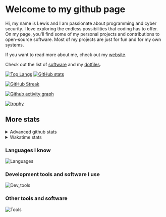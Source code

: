 # Welcome to my github page
Hi, my name is Lewis and I am passionate about programming and cyber security. I love exploring the endless possibilities that coding has to offer. On my page, you'll find some of my personal projects and contributions to open-source software. Most of my projects are just for fun and for my own systems.

If you want to read more about me, check out my [website](https://awesomelewis2007.github.io/).

Check out the list of [software](https://github.com/awesomelewis2007/awesomelewis2007/blob/master/software.md) and my [dotfiles](https://github.com/awesomelewis2007/dotfiles).



[![Top Langs](https://github-readme-stats.vercel.app/api/top-langs/?username=awesomelewis2007&hide=html,css,jupyter%20notebook&langs_count=10&layout=compact&theme=transparent&exclude_repo=GPT-code-repository)](https://github.com/anuraghazra/github-readme-stats) [![GitHub stats](https://github-readme-stats.vercel.app/api?username=awesomelewis2007&show_icons=true&theme=transparent)](https://github.com/anuraghazra/github-readme-stats)

[![GitHub Streak](https://streak-stats.demolab.com?user=Awesomelewis2007&theme=transparent)](https://git.io/streak-stats)

[![Github activity graph](https://github-readme-activity-graph.cyclic.app/graph?username=awesomelewis2007&theme=github-compact&area=true)](https://github.com/ashutosh00710/github-readme-activity-graph)

[![trophy](https://github-profile-trophy.vercel.app/?username=awesomelewis2007&theme=darkhub)](https://github.com/ryo-ma/github-profile-trophy)

## More stats
<details close>
<summary>Advanced github stats</summary>
<br>
  
![Metrics](https://raw.githubusercontent.com/awesomelewis2007/awesomelewis2007/master/github-metrics.svg)
  
</details>

<details close>
<summary>Wakatime stats</summary>
<br>

<!--START_SECTION:waka-->

```text
JavaScript   1 hr 34 mins    ████████▓░░░░░░░░░░░░░░░░   35.26 %
HTML         44 mins         ████▒░░░░░░░░░░░░░░░░░░░░   16.75 %
CSS          33 mins         ███░░░░░░░░░░░░░░░░░░░░░░   12.63 %
Python       29 mins         ██▓░░░░░░░░░░░░░░░░░░░░░░   11.00 %
Markdown     27 mins         ██▓░░░░░░░░░░░░░░░░░░░░░░   10.31 %
C            13 mins         █▒░░░░░░░░░░░░░░░░░░░░░░░   05.22 %
C++          5 mins          ▓░░░░░░░░░░░░░░░░░░░░░░░░   02.16 %
Docker       4 mins          ▒░░░░░░░░░░░░░░░░░░░░░░░░   01.62 %
Bash         3 mins          ▒░░░░░░░░░░░░░░░░░░░░░░░░   01.34 %
CSV          2 mins          ▒░░░░░░░░░░░░░░░░░░░░░░░░   01.00 %
JSON         2 mins          ▒░░░░░░░░░░░░░░░░░░░░░░░░   00.82 %
Text         2 mins          ▒░░░░░░░░░░░░░░░░░░░░░░░░   00.77 %
Rust         1 min           ░░░░░░░░░░░░░░░░░░░░░░░░░   00.51 %
Makefile     0 secs          ░░░░░░░░░░░░░░░░░░░░░░░░░   00.34 %
Other        0 secs          ░░░░░░░░░░░░░░░░░░░░░░░░░   00.14 %
```

<!--END_SECTION:waka-->
</details>

### Languages I know
![Languages](https://skillicons.dev/icons?i=python,cpp,cs,c,javascript,nodejs,dotnet,bash,css,html,rust)
### Development tools and software I use
![Dev_tools](https://skillicons.dev/icons?i=git,docker,github,googlecloud,vscode,visualstudio,raspberrypi,linux,powershell,replit)
### Other tools and software
![Tools](https://skillicons.dev/icons?i=blender,ps,pr,ai,xd,figma)
